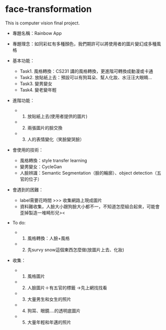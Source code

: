 # face-transformation
This is computer vision final project.

- 專題名稱：Rainbow App
- 專題理念：如同彩虹有多種顏色，我們期許可以將使用者的圖片變幻成多種風格
- 基本功能：
    - Task1. 風格轉換：CS231 講的風格轉換，更進階可轉換成動漫或卡通
    - Task2. 放貼紙上去：預設可以有狗耳朵、幫人化妝、水汪汪大眼睛...
    - Task3. 變男變女
    - Task4. 變老變年輕
    
- 進階功能：
    - 1. 放貼紙上去(使用者提供的圖片)
    - 2. 兩張圖片的臉交換
    - 3. 人的表情變化（笑臉變哭臉）
 
- 會使用的技術：
    - 風格轉換：style transfer learning
    - 變男變女：CycleGan
    - 人臉辨識：Semantic Segmentation（臉的輪廓）、object detection（五官的位子）

- 會遇到的困難：
    - label需要花時間 >>> 收集網路上現成圖片
    - 資料難收集，人臉大小跟狗臉大小都不一，不知道怎麼組合起來，可能會歪掉製造一堆畸形兒><

- To do:
    - 1. 風格轉換：人臉+風格
    - 2. 先survy snow這個東西怎麼做(放圖片上去、化妝)

- 收集：
    - 1. 風格圖片
    - 2. 人臉圖片＋有五官的標籤 ->先上網找找看
    - 3. 大量男生和女生的照片
    - 4. 狗耳、眼鏡....的透明底圖片
    - 5. 大量年輕和年邁的照片
